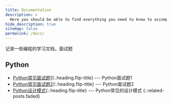 ```yaml
---
title: Documentation
description: >
  Here you should be able to find everything you need to know to accomplish the most common tasks when blogging with Hydejack.
hide_description: true
sitemap: false
permalink: /docs/
---
```


记录一些编程的学习文档，面试题

## Python
* [Python常见面试题1]{:.heading.flip-title} --- Python面试题1
* [Python常见面试题2]{:.heading.flip-title} --- Python面试题2
* [Python设计模式]{:.heading.flip-title} --- Python常见的设计模式
{:.related-posts.faded}


[Python常见面试题1]: interview_python1.md
[Python常见面试题2]: interview_python2.md
[Python设计模式]: python_patterns.md